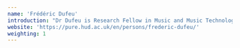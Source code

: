 ```yaml
---
name: 'Frédéric Dufeu'
introduction: "Dr Dufeu is Research Fellow in Music and Music Technology on Michael Clarke's IRiMaS project (Interactive Research in Music as Sound)."
website: 'https://pure.hud.ac.uk/en/persons/frederic-dufeu/'
weighting: 1
---
```

